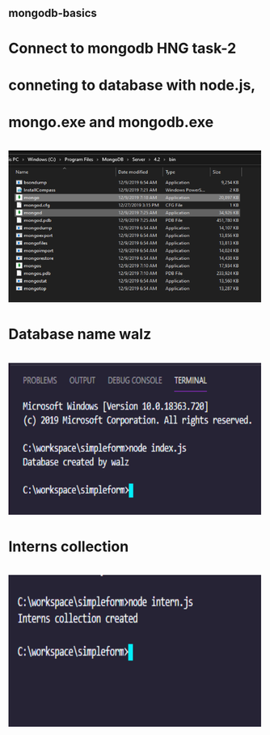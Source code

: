 ## mongodb-basics

# Connect to mongodb HNG task-2

# conneting to database with node.js,

# mongo.exe and mongodb.exe

# <img src="images/mongoandmongod.png" width="500" height="300" />

# Database name walz

# <img src="images/walzdb.png" width="500" height="300" />

# Interns collection

# <img src="images/intern.png" width="500" height="300" />
